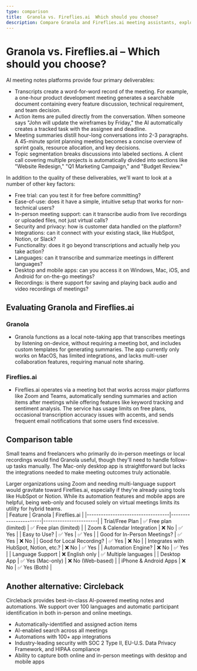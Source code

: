 ```yaml
---
type: comparison
title:  Granola vs. Fireflies.ai  Which should you choose?
description: Compare Granola and Fireflies.ai meeting assistants, explore their key features, pricing, and discover Circleback as an alternative solution for meeting management.
---
```


# Granola vs. Fireflies.ai – Which should you choose?  
AI meeting notes platforms provide four primary deliverables:  
  
* Transcripts create a word-for-word record of the meeting. For example, a one-hour product development meeting generates a searchable document containing every feature discussion, technical requirement, and team decision.  
* Action items are pulled directly from the conversation. When someone says "John will update the wireframes by Friday," the AI automatically creates a tracked task with the assignee and deadline.  
* Meeting summaries distill hour-long conversations into 2-3 paragraphs. A 45-minute sprint planning meeting becomes a concise overview of sprint goals, resource allocation, and key decisions.  
* Topic segmentation breaks discussions into labeled sections. A client call covering multiple projects is automatically divided into sections like "Website Redesign," "Q1 Marketing Campaign," and "Budget Review."  
  
In addition to the quality of these deliverables, we'll want to look at a number of other key factors:  
  
* Free trial: can you test it for free before committing?  
* Ease-of-use: does it have a simple, intuitive setup that works for non-technical users?  
* In-person meeting support: can it transcribe audio from live recordings or uploaded files, not just virtual calls?  
* Security and privacy: how is customer data handled on the platform?  
* Integrations: can it connect with your existing stack, like HubSpot, Notion, or Slack?  
* Functionality: does it go beyond transcriptions and actually help you take action?  
* Languages: can it transcribe and summarize meetings in different languages?  
* Desktop and mobile apps: can you access it on Windows, Mac, iOS, and Android for on-the-go meetings?  
* Recordings: is there support for saving and playing back audio and video recordings of meetings?    
## Evaluating Granola and Fireflies.ai  
### Granola
* Granola functions as a local note-taking app that transcribes meetings by listening on-device, without requiring a meeting bot, and includes custom templates for generating summaries. The app currently only works on MacOS, has limited integrations, and lacks multi-user collaboration features, requiring manual note sharing.

### Fireflies.ai
* Fireflies.ai operates via a meeting bot that works across major platforms like Zoom and Teams, automatically sending summaries and action items after meetings while offering features like keyword tracking and sentiment analysis. The service has usage limits on free plans, occasional transcription accuracy issues with accents, and sends frequent email notifications that some users find excessive.  
## Comparison table    
Small teams and freelancers who primarily do in-person meetings or local recordings would find Granola useful, though they'll need to handle follow-up tasks manually. The Mac-only desktop app is straightforward but lacks the integrations needed to make meeting outcomes truly actionable.

Larger organizations using Zoom and needing multi-language support would gravitate toward Fireflies.ai, especially if they're already using tools like HubSpot or Notion. While its automation features and mobile apps are helpful, being web-only and focused solely on virtual meetings limits its utility for hybrid teams.  
| Feature                           | Granola               | Fireflies.ai          |
|-----------------------------------|-----------------------|-----------------------|
| Trial/Free Plan                   | ✅ Free plan (limited) | ✅ Free plan (limited) |
| Zoom & Calendar Integration       | ❌ No                  | ✅ Yes                |
| Easy to Use?                      | ✅ Yes                | ✅ Yes                |
| Good for In-Person Meetings?      | ✅ Yes                | ❌ No                 |
| Good for Local Recording?         | ✅ Yes                | ❌ No                 |
| Integrates with HubSpot, Notion, etc.? | ❌ No           | ✅ Yes                |
| Automation Engine?                | ❌ No                 | ✅ Yes                |
| Language Support                  | ❌ English only       | ✅ Multiple languages |
| Desktop App                       | ✅ Yes (Mac-only)     | ❌ No (Web-based)     |
| iPhone & Android Apps             | ❌ No                 | ✅ Yes (Both)         |  
## Another alternative: Circleback  
Circleback provides best-in-class AI-powered meeting notes and automations. We support over 100 languages and automatic participant identification in both in-person and online meetings.  
  
* Automatically-identified and assigned action items  
* AI-enabled search across all meetings  
* Automations with 100+ app integrations  
* Industry-leading security with SOC 2 Type II, EU-U.S. Data Privacy Framework, and HIPAA compliance  
* Ability to capture both online and in-person meetings with desktop and mobile apps  